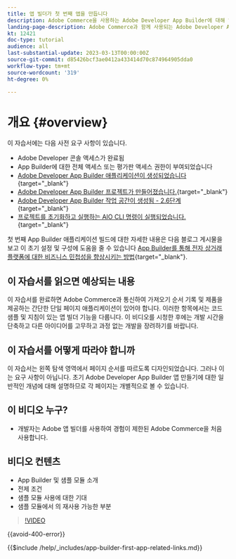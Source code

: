 ```yaml
---
title: 앱 빌더가 첫 번째 앱을 만듭니다
description: Adobe Commerce을 사용하는 Adobe Developer App Builder에 대해 알아보고 첫 번째 앱을 만듭니다.
landing-page-description: Adobe Commerce과 함께 사용되는 Adobe Developer App Builder에 대해 알아보고 첫 번째 앱을 만듭니다.
kt: 12421
doc-type: tutorial
audience: all
last-substantial-update: 2023-03-13T00:00:00Z
source-git-commit: d85426bcf3ae0412a433414d70c874964905dda0
workflow-type: tm+mt
source-wordcount: '319'
ht-degree: 0%

---
```



# 개요 {#overview}

이 자습서에는 다음 사전 요구 사항이 있습니다.

* Adobe Developer 콘솔 액세스가 완료됨
* App Builder에 대한 전체 액세스 또는 평가판 액세스 권한이 부여되었습니다
* [Adobe Developer App Builder 애플리케이션이 생성되었습니다](https://developer.adobe.com/app-builder/docs/getting_started/first_app/){target="_blank"}
* [Adobe Developer App Builder 프로젝트가 만들어졌습니다.](https://developer.adobe.com/console){target="_blank"}
* [Adobe Developer App Builder 작업 공간이 생성됨 - 2.6단계](https://developer.adobe.com/app-builder/docs/getting_started/first_app/#2-creating-a-new-project-on-developer-console){target="_blank"}
* [프로젝트를 초기화하고 실행하는 AIO CLI 명령이 실행되었습니다.](https://developer.adobe.com/runtime){target="_blank"}

첫 번째 App Builder 애플리케이션 빌드에 대한 자세한 내용은 다음 블로그 게시물을 보고 이 초기 설정 및 구성에 도움을 줄 수 있습니다 [App Builder를 통해 전자 상거래 플랫폼에 대한 비즈니스 민첩성을 향상시키는 방법](https://business.adobe.com/blog/how-to/how-app-builder-helps-you-implement-a-composable-commerce-strategy){target="_blank"}.

## 이 자습서를 읽으면 예상되는 내용

이 자습서를 완료하면 Adobe Commerce과 통신하여 가져오기 순서 기록 및 제품을 제공하는 간단한 단일 페이지 애플리케이션이 있어야 합니다. 이러한 항목에서는 코드 샘플 및 지침이 있는 앱 빌더 기능을 다룹니다. 이 비디오를 시청한 후에는 개발 시간을 단축하고 다른 아이디어를 고무하고 과정 없는 개발을 장려하기를 바랍니다.

## 이 자습서를 어떻게 따라야 합니까

이 자습서는 왼쪽 탐색 영역에서 페이지 순서를 따르도록 디자인되었습니다. 그러나 이는 요구 사항이 아닙니다. 초기 Adobe Developer App Builder 앱 만들기에 대한 일반적인 개념에 대해 설명하므로 각 페이지는 개별적으로 볼 수 있습니다.

## 이 비디오 누구?

* 개발자는 Adobe 앱 빌더를 사용하여 경험이 제한된 Adobe Commerce을 처음 사용합니다.

## 비디오 컨텐츠

* App Builder 및 샘플 모듈 소개
* 전제 조건
* 샘플 모듈 사용에 대한 기대
* 샘플 모듈에서 의 재사용 가능한 부분

>[!VIDEO](https://video.tv.adobe.com/v/3416740?quality=12&learn=on)

{{avoid-400-error}}

{{$include /help/_includes/app-builder-first-app-related-links.md}}

